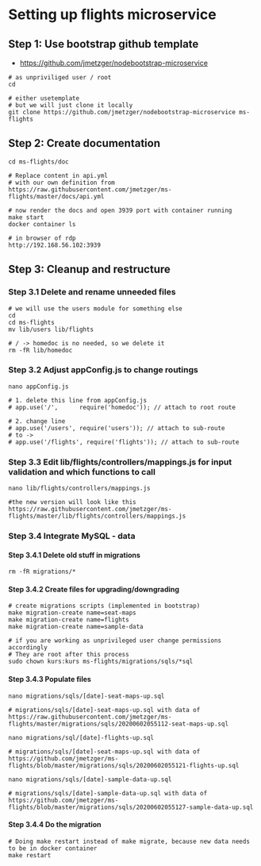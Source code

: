 # Setting up flights microservice

## Step 1: Use bootstrap github template 

  * https://github.com/jmetzger/nodebootstrap-microservice

```
# as unpriviliged user / root
cd
```

```
# either usetemplate
# but we will just clone it locally
git clone https://github.com/jmetzger/nodebootstrap-microservice ms-flights
```

## Step 2: Create documentation 

```
cd ms-flights/doc
```

```
# Replace content in api.yml
# with our own definition from
https://raw.githubusercontent.com/jmetzger/ms-flights/master/docs/api.yml
```

```
# now render the docs and open 3939 port with container running
make start
docker container ls 
```

```
# in browser of rdp
http://192.168.56.102:3939
```

## Step 3: Cleanup and restructure 

### Step 3.1 Delete and rename unneeded files 

```
# we will use the users module for something else 
cd
cd ms-flights
mv lib/users lib/flights
```

```
# / -> homedoc is no needed, so we delete it
rm -fR lib/homedoc
```

### Step 3.2 Adjust appConfig.js to change routings 

```
nano appConfig.js 
```

```
# 1. delete this line from appConfig.js
# app.use('/',      require('homedoc')); // attach to root route

# 2. change line
# app.use('/users', require('users')); // attach to sub-route
# to ->
# app.use('/flights', require('flights')); // attach to sub-route
```

### Step 3.3 Edit lib/flights/controllers/mappings.js for input validation and which functions to call

```
nano lib/flights/controllers/mappings.js
```

```
#the new version will look like this
https://raw.githubusercontent.com/jmetzger/ms-flights/master/lib/flights/controllers/mappings.js
```

### Step 3.4 Integrate MySQL - data 

#### Step 3.4.1 Delete old stuff in migrations 

```
rm -fR migrations/* 
```

#### Step 3.4.2 Create files for upgrading/downgrading

```
# create migrations scripts (implemented in bootstrap)
make migration-create name=seat-maps
make migration-create name=flights
make migration-create name=sample-data
```

```
# if you are working as unprivileged user change permissions accordingly
# They are root after this process
sudo chown kurs:kurs ms-flights/migrations/sqls/*sql
```

#### Step 3.4.3 Populate files 

```
nano migrations/sqls/[date]-seat-maps-up.sql
```

```
# migrations/sqls/[date]-seat-maps-up.sql with data of
https://raw.githubusercontent.com/jmetzger/ms-flights/master/migrations/sqls/20200602055112-seat-maps-up.sql
````


```
nano migrations/sql/[date]-flights-up.sql 
```

```
# migrations/sqls/[date]-seat-maps-up.sql with data of
https://github.com/jmetzger/ms-flights/blob/master/migrations/sqls/20200602055121-flights-up.sql
```

```
nano migrations/sqls/[date]-sample-data-up.sql
```

```
# migrations/sqls/[date]-sample-data-up.sql with data of
https://github.com/jmetzger/ms-flights/blob/master/migrations/sqls/20200602055127-sample-data-up.sql
```


#### Step 3.4.4 Do the migration 

```
# Doing make restart instead of make migrate, because new data needs to be in docker container
make restart
```
